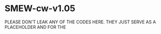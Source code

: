 # SMEW-cw-v1.05
PLEASE DON'T LEAK ANY OF THE CODES HERE. THEY JUST SERVE AS A PLACEHOLDER AND FOR THE
